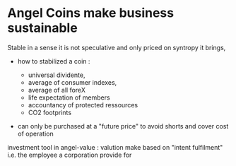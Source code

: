 # Angel Coins make business sustainable


Stable in a sense it is not speculative and only priced on syntropy it brings,

* how to stabilized a coin :
  - universal dividente,
  - average of consumer indexes,
  - average of all foreX
  - life expectation of members
  - accountancy of protected ressources
  - CO2 footprints


* can only be purchased at a "future price" to avoid shorts and cover cost of operation

investment tool in angel-value : valution make based on "intent fulfilment" 
i.e. the employee a corporation provide for



